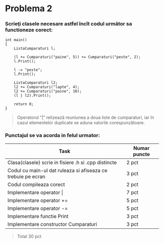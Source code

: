 # Problema 2
### Scrieţi clasele necesare astfel încît codul următor sa functioneze corect:
  

    int main()  
    {  
        ListaCumparaturi l;

        (l += Cumparaturi("paine", 5)) += Cumparaturi("peste", 2);
        l.Print();

        l -= "peste";
        l.Print();

        ListaCumparaturi l2;
        l2 += Cumparaturi("lapte", 4);
        l2 += Cumparaturi("paine", 10);
        (l | l2).Print();

        return 0;
    }  

> Operatorul “|” relizează reuniunea a doua liste de cumparaturi, iar în
> cazul elementelor duplicate  se aduna valorile corespunzătoare.

### Punctajul se va acorda in felul urmator:  
|Task|Numar puncte|
|--|--|
|Clasa(clasele) scrie in fisiere .h si .cpp distincte|2 pct|
|Codul cu main-ul dat ruleaza si afiseaza ce trebuie pe ecran| 3 pct  |
|Codul compileaza corect| 2 pct  |
|Implementare operator \| | 7 pct  |
|Implementare operator +=|5 pct  |
|Implementare operator -=| 5 pct  |
|Implementare functie Print| 3 pct  |
|Implementare constructor Cumparaturi| 3 pct  |

> Total 30 pct
